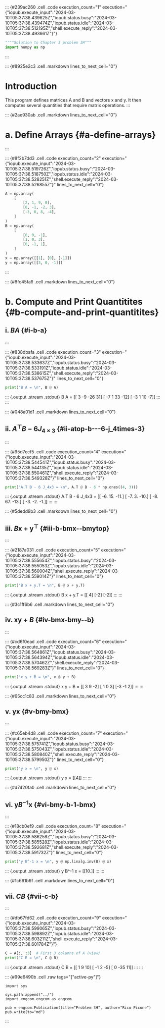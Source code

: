 ::: {#239ac260 .cell .code execution_count="1" execution="{\"iopub.execute_input\":\"2024-03-10T05:37:38.439625Z\",\"iopub.status.busy\":\"2024-03-10T05:37:38.439474Z\",\"iopub.status.idle\":\"2024-03-10T05:37:38.512195Z\",\"shell.execute_reply\":\"2024-03-10T05:37:38.493661Z\"}"}
``` python
""""Solution to Chapter 3 problem 3H"""
import numpy as np
```
:::

::: {#8925e2c3 .cell .markdown lines_to_next_cell="0"}
# Introduction

This program defines matrices A and B and vectors x and y. It then
computes several quantities that require matrix operations.
:::

::: {#2ae930ab .cell .markdown lines_to_next_cell="0"}
# a. Define Arrays {#a-define-arrays}
:::

::: {#8f2b7dd3 .cell .code execution_count="2" execution="{\"iopub.execute_input\":\"2024-03-10T05:37:38.519726Z\",\"iopub.status.busy\":\"2024-03-10T05:37:38.518750Z\",\"iopub.status.idle\":\"2024-03-10T05:37:38.528251Z\",\"shell.execute_reply\":\"2024-03-10T05:37:38.526855Z\"}" lines_to_next_cell="0"}
``` python
A = np.array(
    [
        [2, 1, 9, 0],
        [0, -1, -2, 3],
        [-3, 0, 8, -4],
    ]
)
B = np.array(
    [
        [0, 9, -1],
        [1, 0, 3],
        [0, -1, 1],
    ]
)
x = np.array([[1], [0], [-1]])
y = np.array([[3, 0, -1]])
```
:::

::: {#8fc45fa9 .cell .markdown lines_to_next_cell="0"}
# b. Compute and Print Quantitites {#b-compute-and-print-quantitites}

## i. $B A$ {#i-b-a}
:::

::: {#838dbafa .cell .code execution_count="3" execution="{\"iopub.execute_input\":\"2024-03-10T05:37:38.533637Z\",\"iopub.status.busy\":\"2024-03-10T05:37:38.533191Z\",\"iopub.status.idle\":\"2024-03-10T05:37:38.538615Z\",\"shell.execute_reply\":\"2024-03-10T05:37:38.537675Z\"}" lines_to_next_cell="0"}
``` python
print("B A = \n", B @ A)
```

::: {.output .stream .stdout}
    B A = 
     [[  3  -9 -26  31]
     [ -7   1  33 -12]
     [ -3   1  10  -7]]
:::
:::

::: {#048a01d1 .cell .markdown lines_to_next_cell="0"}
## ii. $A^\top B - 6 J_{4\times 3}$ {#ii-atop-b---6-j_4times-3}
:::

::: {#95d7ecf5 .cell .code execution_count="4" execution="{\"iopub.execute_input\":\"2024-03-10T05:37:38.544541Z\",\"iopub.status.busy\":\"2024-03-10T05:37:38.544135Z\",\"iopub.status.idle\":\"2024-03-10T05:37:38.550461Z\",\"shell.execute_reply\":\"2024-03-10T05:37:38.549328Z\"}" lines_to_next_cell="0"}
``` python
print("A.T B - 6 J_4x3 = \n", A.T @ B - 6 * np.ones((4, 3)))
```

::: {.output .stream .stdout}
    A.T B - 6 J_4x3 = 
     [[ -6.  15. -11.]
     [ -7.   3. -10.]
     [ -8.  67. -13.]
     [ -3.  -2.  -1.]]
:::
:::

::: {#5dedd9b3 .cell .markdown lines_to_next_cell="0"}
## iii. $B \bm{x} + \bm{y}^\top$ {#iii-b-bmx--bmytop}
:::

::: {#2187a031 .cell .code execution_count="5" execution="{\"iopub.execute_input\":\"2024-03-10T05:37:38.555654Z\",\"iopub.status.busy\":\"2024-03-10T05:37:38.555053Z\",\"iopub.status.idle\":\"2024-03-10T05:37:38.560004Z\",\"shell.execute_reply\":\"2024-03-10T05:37:38.559014Z\"}" lines_to_next_cell="0"}
``` python
print("B x + y.T = \n", B @ x + y.T)
```

::: {.output .stream .stdout}
    B x + y.T = 
     [[ 4]
     [-2]
     [-2]]
:::
:::

::: {#3c1ff6b6 .cell .markdown lines_to_next_cell="0"}
## iv. $\bm{x} \bm{y} + B$ {#iv-bmx-bmy--b}
:::

::: {#cd6f0ead .cell .code execution_count="6" execution="{\"iopub.execute_input\":\"2024-03-10T05:37:38.564861Z\",\"iopub.status.busy\":\"2024-03-10T05:37:38.564394Z\",\"iopub.status.idle\":\"2024-03-10T05:37:38.570462Z\",\"shell.execute_reply\":\"2024-03-10T05:37:38.569283Z\"}" lines_to_next_cell="0"}
``` python
print("x y + B = \n", x @ y + B)
```

::: {.output .stream .stdout}
    x y + B = 
     [[ 3  9 -2]
     [ 1  0  3]
     [-3 -1  2]]
:::
:::

::: {#65cc1c83 .cell .markdown lines_to_next_cell="0"}
## v. $\bm{y} \bm{x}$ {#v-bmy-bmx}
:::

::: {#c65eb4d8 .cell .code execution_count="7" execution="{\"iopub.execute_input\":\"2024-03-10T05:37:38.575741Z\",\"iopub.status.busy\":\"2024-03-10T05:37:38.575043Z\",\"iopub.status.idle\":\"2024-03-10T05:37:38.580840Z\",\"shell.execute_reply\":\"2024-03-10T05:37:38.579950Z\"}" lines_to_next_cell="0"}
``` python
print("y x = \n", y @ x)
```

::: {.output .stream .stdout}
    y x = 
     [[4]]
:::
:::

::: {#d7420fa0 .cell .markdown lines_to_next_cell="0"}
## vi. $\bm{y} B^{-1} \bm{x}$ {#vi-bmy-b-1-bmx}
:::

::: {#18cb0ef9 .cell .code execution_count="8" execution="{\"iopub.execute_input\":\"2024-03-10T05:37:38.586258Z\",\"iopub.status.busy\":\"2024-03-10T05:37:38.585528Z\",\"iopub.status.idle\":\"2024-03-10T05:37:38.592681Z\",\"shell.execute_reply\":\"2024-03-10T05:37:38.591732Z\"}" lines_to_next_cell="0"}
``` python
print("y B^-1 x = \n", y @ np.linalg.inv(B) @ x)
```

::: {.output .stream .stdout}
    y B^-1 x = 
     [[10.]]
:::
:::

::: {#1c691b9f .cell .markdown lines_to_next_cell="0"}
## vii. $C B$ {#vii-c-b}
:::

::: {#db67fd62 .cell .code execution_count="9" execution="{\"iopub.execute_input\":\"2024-03-10T05:37:38.599065Z\",\"iopub.status.busy\":\"2024-03-10T05:37:38.598892Z\",\"iopub.status.idle\":\"2024-03-10T05:37:38.603211Z\",\"shell.execute_reply\":\"2024-03-10T05:37:38.601784Z\"}"}
``` python
C = A[:, :3]  # First 3 columns of A (view)
print("C B = \n", C @ B)
```

::: {.output .stream .stdout}
    C B = 
     [[  1   9  10]
     [ -1   2  -5]
     [  0 -35  11]]
:::
:::

::: {#99e6490b .cell .raw tags="[\"active-py\"]"}
```{=ipynb}
import sys

sys.path.append("../")
import engcom.engcom as engcom

pub = engcom.Publication(title="Problem 3H", author="Rico Picone")
pub.write(to="md")
```
:::
